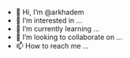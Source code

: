 - 👋 Hi, I’m @arkhadem
- 👀 I’m interested in ...
- 🌱 I’m currently learning ...
- 💞️ I’m looking to collaborate on ...
- 📫 How to reach me ...

<!---
arkhadem/arkhadem is a ✨ special ✨ repository because its `README.md` (this file) appears on your GitHub profile.
You can click the Preview link to take a look at your changes.
--->
